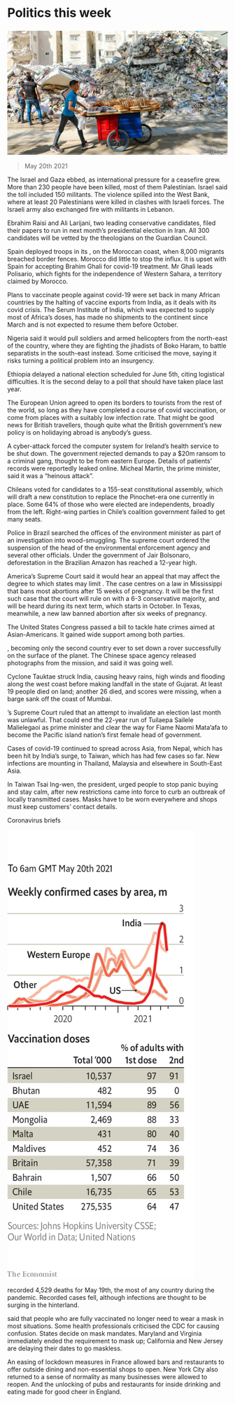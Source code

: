 ###### 

# Politics this week 

#####  

![image](images/20210522_WWP003_0.jpg) 

> May 20th 2021 

The  Israel and Gaza ebbed, as international pressure for a ceasefire grew. More than 230 people have been killed, most of them Palestinian. Israel said the toll included 150 militants. The violence spilled into the West Bank, where at least 20 Palestinians were killed in clashes with Israeli forces. The Israeli army also exchanged fire with militants in Lebanon.

Ebrahim Raisi and Ali Larijani, two leading conservative candidates, filed their papers to run in next month’s presidential election in Iran. All 300 candidates will be vetted by the theologians on the Guardian Council.


Spain deployed troops in its , on the Moroccan coast, when 8,000 migrants breached border fences. Morocco did little to stop the influx. It is upset with Spain for accepting Brahim Ghali for covid-19 treatment. Mr Ghali leads Polisario, which fights for the independence of Western Sahara, a territory claimed by Morocco.

Plans to vaccinate people against covid-19 were set back in many African countries by the halting of vaccine exports from India, as it deals with its covid crisis. The Serum Institute of India, which was expected to supply most of Africa’s doses, has made no shipments to the continent since March and is not expected to resume them before October.

Nigeria said it would pull soldiers and armed helicopters from the north-east of the country, where they are fighting the jihadists of Boko Haram, to battle separatists in the south-east instead. Some criticised the move, saying it risks turning a political problem into an insurgency.

Ethiopia delayed a national election scheduled for June 5th, citing logistical difficulties. It is the second delay to a poll that should have taken place last year.

The European Union agreed to open its borders to tourists from the rest of the world, so long as they have completed a course of covid vaccination, or come from places with a suitably low infection rate. That might be good news for British travellers, though quite what the British government’s new policy is on holidaying abroad is anybody’s guess.

A cyber-attack forced the computer system for Ireland’s health service to be shut down. The government rejected demands to pay a $20m ransom to a criminal gang, thought to be from eastern Europe. Details of patients’ records were reportedly leaked online. Micheal Martin, the prime minister, said it was a “heinous attack”.

Chileans voted for candidates to a 155-seat constitutional assembly, which will draft a new constitution to replace the Pinochet-era one currently in place. Some 64% of those who were elected are independents, broadly from the left. Right-wing parties in Chile’s coalition government failed to get many seats.

Police in Brazil searched the offices of the environment minister as part of an investigation into wood-smuggling. The supreme court ordered the suspension of the head of the environmental enforcement agency and several other officials. Under the government of Jair Bolsonaro, deforestation in the Brazilian Amazon has reached a 12-year high.

America’s Supreme Court said it would hear an appeal that may affect the degree to which states may limit . The case centres on a law in Mississippi that bans most abortions after 15 weeks of pregnancy. It will be the first such case that the court will rule on with a 6-3 conservative majority, and will be heard during its next term, which starts in October. In Texas, meanwhile, a new law banned abortion after six weeks of pregnancy.

The United States Congress passed a bill to tackle hate crimes aimed at Asian-Americans. It gained wide support among both parties.

, becoming only the second country ever to set down a rover successfully on the surface of the planet. The Chinese space agency released photographs from the mission, and said it was going well.

Cyclone Tauktae struck India, causing heavy rains, high winds and flooding along the west coast before making landfall in the state of Gujarat. At least 19 people died on land; another 26 died, and scores were missing, when a barge sank off the coast of Mumbai.

’s Supreme Court ruled that an attempt to invalidate an election last month was unlawful. That could end the 22-year run of Tuilaepa Sailele Malielegaoi as prime minister and clear the way for Fiame Naomi Mata’afa to become the Pacific island nation’s first female head of government.

Cases of covid-19 continued to spread across Asia, from Nepal, which has been hit by India’s surge, to Taiwan, which has had few cases so far. New infections are mounting in Thailand, Malaysia and elsewhere in South-East Asia.

In Taiwan Tsai Ing-wen, the president, urged people to stop panic buying and stay calm, after new restrictions came into force to curb an outbreak of locally transmitted cases. Masks have to be worn everywhere and shops must keep customers’ contact details.

Coronavirus briefs

![image](images/20210522_WWC060.png) 


 recorded 4,529 deaths for May 19th, the most of any country during the pandemic. Recorded cases fell, although infections are thought to be surging in the hinterland.

 said that people who are fully vaccinated no longer need to wear a mask in most situations. Some health professionals criticised the CDC for causing confusion. States decide on mask mandates. Maryland and Virginia immediately ended the requirement to mask up; California and New Jersey are delaying their dates to go maskless.

An easing of lockdown measures in France allowed bars and restaurants to offer outside dining and non-essential shops to open. New York City also returned to a sense of normality as many businesses were allowed to reopen. And the unlocking of pubs and restaurants for inside drinking and eating made for good cheer in England.


